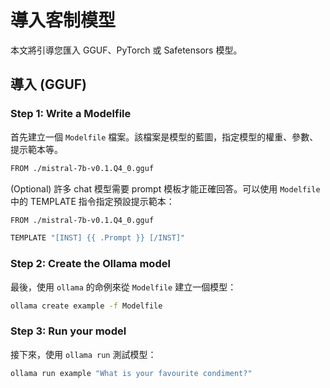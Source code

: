 # 導入客制模型

本文將引導您匯入 GGUF、PyTorch 或 Safetensors 模型。

## 導入 (GGUF)

### Step 1: Write a Modelfile

首先建立一個 `Modelfile` 檔案。該檔案是模型的藍圖，指定模型的權重、參數、提示範本等。

```bash
FROM ./mistral-7b-v0.1.Q4_0.gguf
```

(Optional) 許多 chat 模型需要 prompt 模板才能正確回答。可以使用 `Modelfile` 中的 TEMPLATE 指令指定預設提示範本：

```bash
FROM ./mistral-7b-v0.1.Q4_0.gguf

TEMPLATE "[INST] {{ .Prompt }} [/INST]"
```

### Step 2: Create the Ollama model

最後，使用 `ollama` 的命例來從 `Modelfile` 建立一個模型：

```bash
ollama create example -f Modelfile
```

### Step 3: Run your model

接下來，使用 `ollama run` 測試模型：

```bash
ollama run example "What is your favourite condiment?"
```